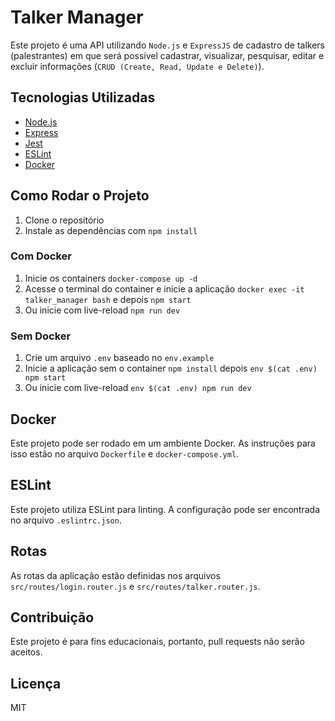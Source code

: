 # Talker Manager

Este projeto é uma API utilizando `Node.js` e `ExpressJS` de cadastro de talkers (palestrantes) em que será possível cadastrar, visualizar, pesquisar, editar e excluir informações (`CRUD (Create, Read, Update e Delete)`).

## Tecnologias Utilizadas

- [Node.js](https://nodejs.org/)
- [Express](https://expressjs.com/)
- [Jest](https://jestjs.io/)
- [ESLint](https://eslint.org/)
- [Docker](https://www.docker.com/)

## Como Rodar o Projeto

1. Clone o repositório
2. Instale as dependências com `npm install`

### Com Docker

1. Inicie os containers `docker-compose up -d`
2. Acesse o terminal do container e inicie a aplicação `docker exec -it talker_manager bash` e depois `npm start`
3. Ou inicie com live-reload `npm run dev`

### Sem Docker

1. Crie um arquivo `.env` baseado no `env.example`
2. Inicie a aplicação sem o container `npm install` depois `env $(cat .env) npm start`
3. Ou inicie com live-reload `env $(cat .env) npm run dev`

## Docker

Este projeto pode ser rodado em um ambiente Docker. As instruções para isso estão no arquivo `Dockerfile` e `docker-compose.yml`.

## ESLint

Este projeto utiliza ESLint para linting. A configuração pode ser encontrada no arquivo `.eslintrc.json`.

## Rotas

As rotas da aplicação estão definidas nos arquivos `src/routes/login.router.js` e `src/routes/talker.router.js`.

## Contribuição

Este projeto é para fins educacionais, portanto, pull requests não serão aceitos.

## Licença

MIT
